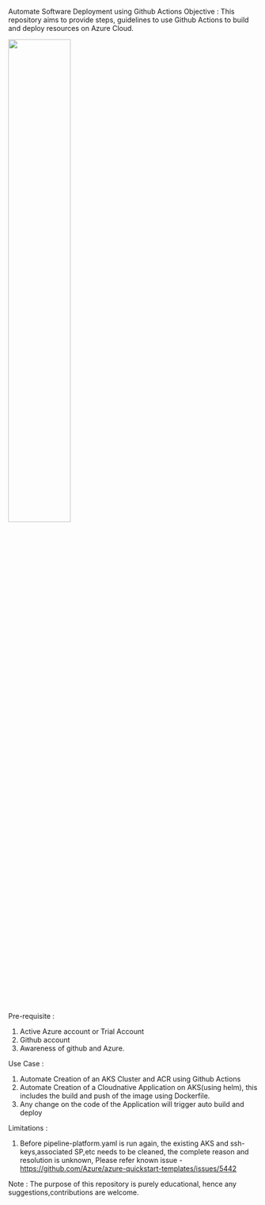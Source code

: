 Automate Software Deployment using Github Actions
Objective :
    This repository aims to provide steps, guidelines to use Github Actions to build and deploy resources on Azure Cloud.


<img src="https://github.com/sb1975/Github-Actions-Use-Cases/blob/main/Overview.JPG" height="50%" width="50%">

Pre-requisite :

1. Active Azure account or Trial Account
2. Github account
3. Awareness of github and Azure.

Use Case :
 1. Automate Creation of an AKS Cluster and ACR using Github Actions
 2. Automate Creation of a Cloudnative Application on AKS(using helm), this includes the build and push of the image using Dockerfile.
 3. Any change on the code of the Application will trigger auto build and deploy
 
Limitations :
1. Before pipeline-platform.yaml is run again, the existing AKS and ssh-keys,associated SP,etc needs to be cleaned, the complete reason and resolution is unknown, Please refer known issue - https://github.com/Azure/azure-quickstart-templates/issues/5442 


Note : The purpose of this repository is purely educational, hence any suggestions,contributions are welcome.
